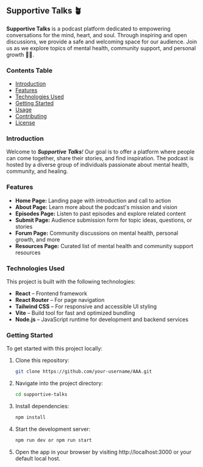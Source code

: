 ## Supportive Talks 🪴

**Supportive Talks** is a podcast platform dedicated to empowering conversations for the mind, heart, and soul. Through inspiring and open discussions, we provide a safe and welcoming space for our audience. Join us as we explore topics of mental health, community support, and personal growth 🫶🏽.

### Contents Table

- [Introduction](#introduction)
- [Features](#features)
- [Technologies Used](#technologies-used)
- [Getting Started](#getting-started)
- [Usage](#usage)
- [Contributing](#contributing)
- [License](#license)

### Introduction

Welcome to _**Supportive Talks**!_ Our goal is to offer a platform where people can come together, share their stories, and find inspiration. The podcast is hosted by a diverse group of individuals passionate about mental health, community, and healing.

### Features

- **Home Page:** Landing page with introduction and call to action
- **About Page:** Learn more about the podcast's mission and vision
- **Episodes Page:** Listen to past episodes and explore related content
- **Submit Page:** Audience submission form for topic ideas, questions, or stories
- **Forum Page:** Community discussions on mental health, personal growth, and more
- **Resources Page:** Curated list of mental health and community support resources

### Technologies Used

This project is built with the following technologies:

- **React** – Frontend framework
- **React Router** – For page navigation
- **Tailwind CSS** – For responsive and accessible UI styling
- **Vite** – Build tool for fast and optimized bundling
- **Node.js** – JavaScript runtime for development and backend services

### Getting Started

To get started with this project locally:

1. Clone this repository:
   ```bash
   git clone https://github.com/your-username/AAA.git
2. Navigate into the project directory:
    ```bash
    cd supportive-talks
3. Install dependencies:
    ```bash
    npm install
4. Start the development server:
    ```bash
    npm run dev or npm run start
5. Open the app in your browser by visiting http://localhost:3000 or your default local host.